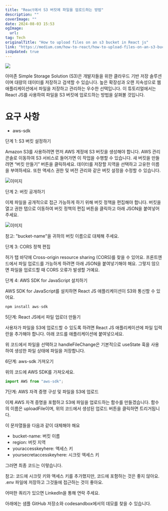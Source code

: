 ```yaml
---
title: "React에서 S3 버킷에 파일을 업로드하는 방법"
description: ""
coverImage: ""
date: 2024-08-03 15:53
ogImage: 
  url: 
tag: Tech
originalTitle: "How to upload files on an s3 bucket in React js"
link: "https://medium.com/how-to-react/how-to-upload-files-on-an-s3-bucket-in-react-js-97a3ccd519d1"
isUpdated: true
---
```






<img src="/assets/img/Howtouploadfilesonans3bucketinReactjs_0.png" />

아마존 Simple Storage Solution (S3)은 개발자들을 위한 클라우드 기반 저장 솔루션이며 대량의 데이터를 저장하고 검색할 수 있습니다. 높은 확장성과 오랜 지속성으로 웹 애플리케이션에서 파일을 저장하고 관리하는 우수한 선택입니다. 이 튜토리얼에서는 React JS를 사용하여 파일을 S3 버킷에 업로드하는 방법을 살펴볼 것입니다.

# 요구 사항

- aws-sdk

<div class="content-ad"></div>

단계 1: S3 버킷 설정하기

Amazon S3를 사용하려면 먼저 AWS 계정에 S3 버킷을 생성해야 합니다. AWS 관리 콘솔로 이동하여 S3 서비스로 들어가면 이 작업을 수행할 수 있습니다. 새 버킷을 만들려면 “버킷 만들기” 버튼을 클릭하세요. 데이터를 저장할 지역을 선택하고 고유한 이름을 부여하세요. 또한 액세스 권한 및 버전 관리와 같은 버킷 설정을 수정할 수 있습니다.

![이미지](/assets/img/Howtouploadfilesonans3bucketinReactjs_1.png)

단계 2: 버킷 공개하기

<div class="content-ad"></div>

이제 파일을 공개적으로 접근 가능하게 하기 위해 버킷 정책을 편집해야 합니다. 버킷을 열고 권한 탭으로 이동하여 버킷 정책의 편집 버튼을 클릭하고 아래 JSON을 붙여넣어주세요.

![이미지](/assets/img/Howtouploadfilesonans3bucketinReactjs_2.png)

참고: "bucket-name"을 귀하의 버킷 이름으로 대체해 주세요.

단계 3: CORS 정책 편집

<div class="content-ad"></div>

허가 탭 바닥에 Cross-origin resource sharing (CORS)를 찾을 수 있어요. 프론트엔드에서 파일 업로드를 가능하게 하려면 아래 JSON을 붙여넣기해야 해요. 그렇지 않으면 파일을 업로드할 때 CORS 오류가 발생할 거예요.

단계 4: AWS SDK for JavaScript 설치하기

AWS SDK for JavaScript를 설치하면 React JS 애플리케이션이 S3와 통신할 수 있어요.

```js
npm install aws-sdk
```

<div class="content-ad"></div>

5단계: React JS에서 파일 업로더 만들기

사용자가 파일을 S3에 업로드할 수 있도록 하려면 React JS 애플리케이션에 파일 입력란을 추가해야 합니다. 아래 코드를 애플리케이션에 붙여넣으세요.

위 코드에서 파일을 선택하고 handleFileChange은 기본적으로 useState 훅을 사용하여 생성한 파일 상태에 파일을 저장합니다.

6단계: aws-sdk 가져오기

<div class="content-ad"></div>

위의 코드에 AWS SDK를 가져오세요.

```js
import AWS from "aws-sdk";
```

7단계: AWS 자격 증명 구성 및 파일을 S3에 업로드

이제 AWS 자격 증명을 포함하고 S3에 파일을 업로드하는 함수를 만들겠습니다. 함수의 이름은 uploadFile이며, 위의 코드에서 생성된 업로드 버튼을 클릭하면 트리거됩니다.

<div class="content-ad"></div>

이 문자열들을 다음과 같이 대체해야 해요

- bucket-name: 버킷 이름
- region: 버킷 지역
- youraccesskeyhere: 액세스 키
- yoursecretaccesskeyhere: 시크릿 액세스 키

그러면 최종 코드는 이렇습니다.

참고: 코드에 시크릿 키와 액세스 키를 추가했지만, 코드에 포함하는 것은 좋지 않아요. .env 파일에 저장하고 그것들에 접근하는 것이 좋아요.

<div class="content-ad"></div>

어떠한 쿼리가 있으면 LinkedIn을 통해 연락 주세요.

아래에는 샘플 GitHub 저장소와 codesandbox에서의 데모를 찾을 수 있습니다.
